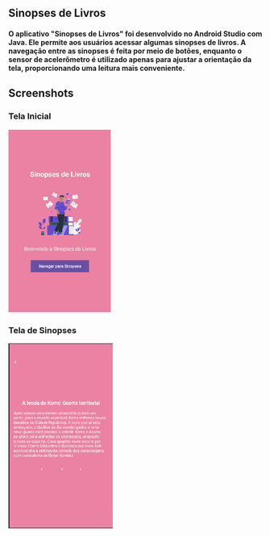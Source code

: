 ## Sinopses de Livros

#### O aplicativo "Sinopses de Livros" foi desenvolvido no Android Studio com Java. Ele permite aos usuários acessar algumas sinopses de livros. A navegação entre as sinopses é feita por meio de botões, enquanto o sensor de acelerômetro é utilizado apenas para ajustar a orientação da tela, proporcionando uma leitura mais conveniente.

## Screenshots

### Tela Inicial
![Tela Inicial](app/src/main/res/drawable/inicial.png)

### Tela de Sinopses
![Tela de Sinopses](app/src/main/res/drawable/sp.png)






